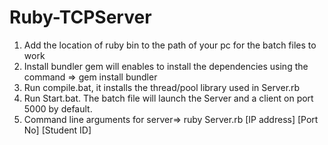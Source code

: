 # Ruby-TCPServer

1. Add the location of ruby bin to the path of your pc for the batch files to work
2. Install bundler gem will enables to install the dependencies using the command => gem install bundler
3. Run compile.bat, it installs the thread/pool library used in Server.rb
4. Run Start.bat. The batch file will launch the Server and a client on port 5000 by default.
5. Command line arguments for server=> ruby Server.rb [IP address] [Port No] [Student ID]


